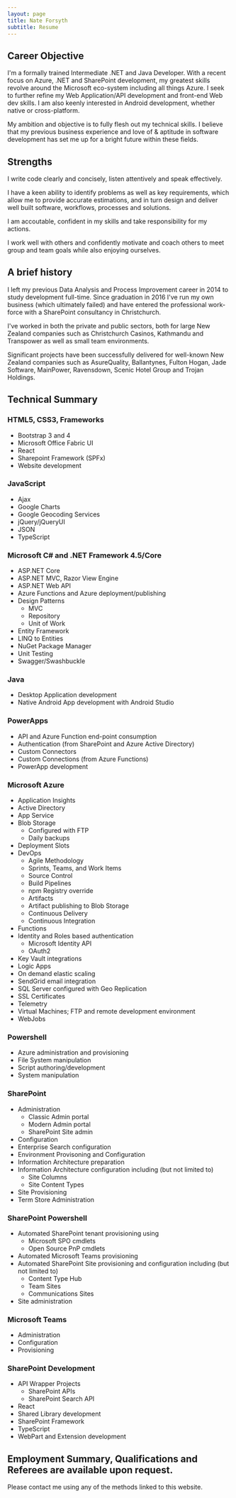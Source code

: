 ```yaml
---
layout: page
title: Nate Forsyth
subtitle: Resume
---
```


## Career Objective

I'm a formally trained Intermediate .NET and Java Developer. With a recent focus on Azure, .NET and SharePoint development, my greatest skills revolve around the Microsoft eco-system including all things Azure. I seek to further refine my Web Application/API development and front-end Web dev skills. I am also keenly interested in Android development, whether native or cross-platform.

My ambition and objective is to fully flesh out my technical skills. I believe that my previous business experience and love of & aptitude in software development has set me up for a bright future within these fields.


## Strengths

I write code clearly and concisely, listen attentively and speak effectively.

I have a keen ability to identify problems as well as key requirements, which allow me to provide accurate estimations, and in turn design and deliver well built software, workflows, processes and solutions.

I am accoutable, confident in my skills and take responsibility for my actions.

I work well with others and confidently motivate and coach others to meet group and team goals while also enjoying ourselves.


## A brief history

I left my previous Data Analysis and Process Improvement career in 2014 to study development full-time. Since graduation in 2016 I've run my own business (which ultimately failed) and have entered the professional work-force with a SharePoint consultancy in Christchurch.

I've worked in both the private and public sectors, both for large New Zealand companies such as Christchurch Casinos, Kathmandu and Transpower as well as small team environments.

Significant projects have been successfully delivered for well-known New Zealand companies such as AsureQuality, Ballantynes, Fulton Hogan, Jade Software, MainPower, Ravensdown, Scenic Hotel Group and Trojan Holdings.


## Technical Summary


### HTML5, CSS3, Frameworks

- Bootstrap 3 and 4
- Microsoft Office Fabric UI
- React
- Sharepoint Framework (SPFx)
- Website development


### JavaScript

- Ajax
- Google Charts
- Google Geocoding Services
- jQuery/jQueryUI
- JSON
- TypeScript


### Microsoft C# and .NET Framework 4.5/Core

- ASP.NET Core
- ASP.NET MVC, Razor View Engine
- ASP.NET Web API
- Azure Functions and Azure deployment/publishing
- Design Patterns
  - MVC
  - Repository
  - Unit of Work
- Entity Framework
- LINQ to Entities
- NuGet Package Manager
- Unit Testing
- Swagger/Swashbuckle


### Java

- Desktop Application development
- Native Android App development with Android Studio


### PowerApps

- API and Azure Function end-point consumption
- Authentication (from SharePoint and Azure Active Directory)
- Custom Connectors
- Custom Connections (from Azure Functions)
- PowerApp development


### Microsoft Azure

- Application Insights
- Active Directory
- App Service
- Blob Storage
  - Configured with FTP
  - Daily backups
- Deployment Slots
- DevOps
  - Agile Methodology
  - Sprints, Teams, and Work Items
  - Source Control
  - Build Pipelines
  - npm Registry override
  - Artifacts
  - Artifact publishing to Blob Storage
  - Continuous Delivery
  - Continuous Integration
- Functions
- Identity and Roles based authentication
  - Microsoft Identity API
  - OAuth2
- Key Vault integrations
- Logic Apps
- On demand elastic scaling
- SendGrid email integration
- SQL Server configured with Geo Replication
- SSL Certificates
- Telemetry
- Virtual Machines; FTP and remote development environment
- WebJobs


### Powershell

- Azure administration and provisioning
- File System manipulation
- Script authoring/development
- System manipulation


### SharePoint

- Administration
  - Classic Admin portal
  - Modern Admin portal
  - SharePoint Site admin
- Configuration
- Enterprise Search configuration
- Environment Provisoning and Configuration
- Information Architecture preparation
- Information Architecture configuration including (but not limited to)
  - Site Columns
  - Site Content Types
- Site Provisioning
- Term Store Administration


### SharePoint Powershell

- Automated SharePoint tenant provisioning using
  - Microsoft SPO cmdlets
  - Open Source PnP cmdlets
- Automated Microsoft Teams provisioning
- Automated SharePoint Site provisioning and configuration including (but not limited to)
  - Content Type Hub
  - Team Sites
  - Communications Sites
- Site administration


### Microsoft Teams

- Administration
- Configuration
- Provisioning


### SharePoint Development

- API Wrapper Projects
  - SharePoint APIs
  - SharePoint Search API
- React
- Shared Library development
- SharePoint Framework
- TypeScript
- WebPart and Extension development


## Employment Summary, Qualifications and Referees are available upon request.

Please contact me using any of the methods linked to this website.
